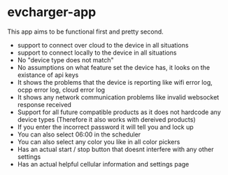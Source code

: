 # evcharger-app

This app aims to be functional first and pretty second.

* support to connect over cloud to the device in all situations
* support to connect locally to the device in all situations
* No "device type does not match"
* No assumptions on what feature set the device has, it looks on the existance of api keys
* It shows the problems that the device is reporting like wifi error log, ocpp error log, cloud error log
* It shows any network communication problems like invalid websocket response received
* Support for all future compatible products as it does not hardcode any device types (Therefore it also works with dereived products)
* If you enter the incorrect password it will tell you and lock up
* You can also select 06:00 in the scheduler
* You can also select any color you like in all color pickers
* Has an actual start / stop button that doesnt interfere with any other settings
* Has an actual helpful cellular information and settings page
